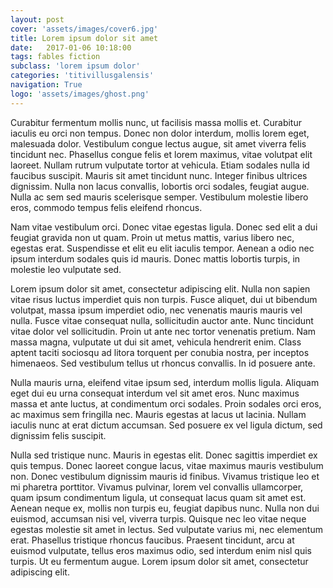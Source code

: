 ```yaml
---
layout: post
cover: 'assets/images/cover6.jpg'
title: Lorem ipsum dolor sit amet
date:   2017-01-06 10:18:00
tags: fables fiction
subclass: 'lorem ipsum dolor'
categories: 'titivillusgalensis'
navigation: True
logo: 'assets/images/ghost.png'
---
```


Curabitur fermentum mollis nunc, ut facilisis massa mollis et. Curabitur iaculis eu orci non tempus. Donec non dolor interdum, mollis lorem eget, malesuada dolor. Vestibulum congue lectus augue, sit amet viverra felis tincidunt nec. Phasellus congue felis et lorem maximus, vitae volutpat elit laoreet. Nullam rutrum vulputate tortor at vehicula. Etiam sodales nulla id faucibus suscipit. Mauris sit amet tincidunt nunc. Integer finibus ultrices dignissim. Nulla non lacus convallis, lobortis orci sodales, feugiat augue. Nulla ac sem sed mauris scelerisque semper. Vestibulum molestie libero eros, commodo tempus felis eleifend rhoncus.

Nam vitae vestibulum orci. Donec vitae egestas ligula. Donec sed elit a dui feugiat gravida non ut quam. Proin ut metus mattis, varius libero nec, egestas erat. Suspendisse et elit eu elit iaculis tempor. Aenean a odio nec ipsum interdum sodales quis id mauris. Donec mattis lobortis turpis, in molestie leo vulputate sed.

Lorem ipsum dolor sit amet, consectetur adipiscing elit. Nulla non sapien vitae risus luctus imperdiet quis non turpis. Fusce aliquet, dui ut bibendum volutpat, massa ipsum imperdiet odio, nec venenatis mauris mauris vel nulla. Fusce vitae consequat nulla, sollicitudin auctor ante. Nunc tincidunt vitae dolor vel sollicitudin. Proin ut ante nec tortor venenatis pretium. Nam massa magna, vulputate ut dui sit amet, vehicula hendrerit enim. Class aptent taciti sociosqu ad litora torquent per conubia nostra, per inceptos himenaeos. Sed vestibulum tellus ut rhoncus convallis. In id posuere ante.

Nulla mauris urna, eleifend vitae ipsum sed, interdum mollis ligula. Aliquam eget dui eu urna consequat interdum vel sit amet eros. Nunc maximus massa et ante luctus, at condimentum orci sodales. Proin sodales orci eros, ac maximus sem fringilla nec. Mauris egestas at lacus ut lacinia. Nullam iaculis nunc at erat dictum accumsan. Sed posuere ex vel ligula dictum, sed dignissim felis suscipit.

Nulla sed tristique nunc. Mauris in egestas elit. Donec sagittis imperdiet ex quis tempus. Donec laoreet congue lacus, vitae maximus mauris vestibulum non. Donec vestibulum dignissim mauris id finibus. Vivamus tristique leo et mi pharetra porttitor. Vivamus pulvinar, lorem vel convallis ullamcorper, quam ipsum condimentum ligula, ut consequat lacus quam sit amet est. Aenean neque ex, mollis non turpis eu, feugiat dapibus nunc. Nulla non dui euismod, accumsan nisi vel, viverra turpis. Quisque nec leo vitae neque egestas molestie sit amet in lectus. Sed vulputate varius mi, nec elementum erat. Phasellus tristique rhoncus faucibus. Praesent tincidunt, arcu at euismod vulputate, tellus eros maximus odio, sed interdum enim nisl quis turpis. Ut eu fermentum augue. Lorem ipsum dolor sit amet, consectetur adipiscing elit.
